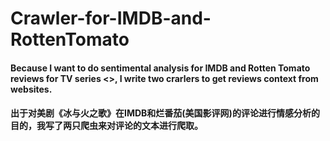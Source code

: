 # Crawler-for-IMDB-and-RottenTomato
#### Because I want to do sentimental analysis for IMDB and Rotten Tomato reviews for TV series <<Game of Thrones>>, I write two crarlers to get reviews context from websites.
#### 出于对美剧《冰与火之歌》在IMDB和烂番茄(美国影评网)的评论进行情感分析的目的，我写了两只爬虫来对评论的文本进行爬取。
